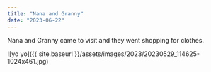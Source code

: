 ```yaml
---
title: "Nana and Granny"
date: "2023-06-22"
---
```


Nana and Granny came to visit and they went shopping for clothes.

![yo yo]({{ site.baseurl }}/assets/images/2023/20230529_114625-1024x461.jpg)
